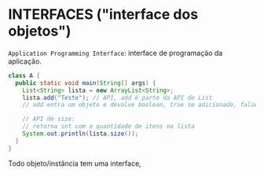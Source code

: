 # INTERFACES ("interface dos objetos")

`Application Programming Interface`: interface de programação da aplicação.


```java
class A {
  public static void main(String[] args) {
    List<String> lista = new ArrayList<String>;
    lista.add("Teste"); // API, add é parte da API de List
    // add entra um objeto e devolve boolean, true se adicionado, false caso contrário

    // API de size:
    // retorna int com a quantidade de itens na lista
    System.out.println(lista.size());
  }
}
```

Todo objeto/instância tem uma interface,
